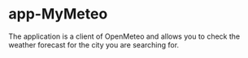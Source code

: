 # app-MyMeteo
The application is a client of OpenMeteo and allows you to check the weather forecast for the city you are searching for.
